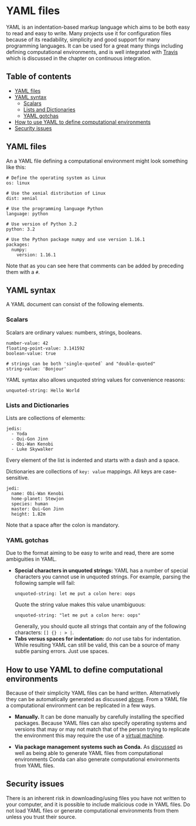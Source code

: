 # YAML files

YAML is an indentation-based markup language which aims to be both easy to read and easy to write.
Many projects use it for configuration files because of its readability, simplicity and good support for many programming languages.
It can be used for a great many things including defining computational environments, and is well integrated with [Travis](https://travis-ci.org/) which is discussed in the chapter on continuous integration.

## Table of contents

- [YAML files](#YAML_files)
- [YAML syntax](./03/yaml#YAML_syntax)
  - [Scalars](./03/yaml#Scalars)
  - [Lists and Dictionaries](./03/yaml#Lists_and_Dictionaries)
  - [YAML gotchas](./03/yaml#YAML_gotchas)
- [How to use YAML to define computational environments](./03/yaml#How_to_use_YAML_to_define_computational_environments)
- [Security issues](./03/yaml#Security_issues)

<a name="YAML_files"></a>
## YAML files

An a YAML file defining a computational environment might look something like this:

```
# Define the operating system as Linux
os: linux

# Use the xenial distribution of Linux
dist: xenial

# Use the programming language Python
language: python

# Use version of Python 3.2
python: 3.2

# Use the Python package numpy and use version 1.16.1
packages:
  numpy:
    version: 1.16.1
```

Note that as you can see here that comments can be added by preceding them with a `#`.

<a name="YAML_syntax"></a>
## YAML syntax

A YAML document can consist of the following elements.

<a name="Scalars"></a>
### Scalars

Scalars are ordinary values: numbers, strings, booleans.

```
number-value: 42
floating-point-value: 3.141592
boolean-value: true

# strings can be both 'single-quoted` and "double-quoted"
string-value: 'Bonjour'
```

YAML syntax also allows unquoted string values for convenience reasons:

```
unquoted-string: Hello World
```

<a name="Lists_and_Dictionaries"></a>
### Lists and Dictionaries

Lists are collections of elements:

```
jedis:
  - Yoda
  - Qui-Gon Jinn
  - Obi-Wan Kenobi
  - Luke Skywalker
```

Every element of the list is indented and starts with a dash and a space.

Dictionaries are collections of `key: value` mappings. All keys are case-sensitive.

```
jedi:
  name: Obi-Wan Kenobi
  home-planet: Stewjon
  species: human
  master: Qui-Gon Jinn
  height: 1.82m
```

Note that a space after the colon is mandatory.

<a name="YAML_gotchas"></a>
### YAML gotchas

Due to the format aiming to be easy to write and read, there are some ambiguities in YAML.

- **Special characters in unquoted strings:** YAML has a number of special characters you cannot use in unquoted strings.
For example, parsing the following sample will fail:
  ```
  unquoted-string: let me put a colon here: oops
  ```
  Quote the string value makes this value unambiguous:
  ```
  unquoted-string: "let me put a colon here: oops"
  ```
  Generally, you should quote all strings that contain any of the following characters: `[] {} : > |`.
- **Tabs versus spaces for indentation:** do _not_ use tabs for indentation. While resulting YAML can still be valid, this can be a source of many subtle
  parsing errors. Just use spaces.

<a name="How_to_use_YAML_to_define_computational_environments"></a>
## How to use YAML to define computational environments

Because of their simplicity YAML files can be hand written. Alternatively they can be automatically generated as discussed [above](#Package_management_systems).
From a YAML file a computational environment can be replicated in a few ways.

- **Manually.** It can be done manually by carefully installing the specified packages.
Because YAML files can also specify operating systems and versions that may or may not match that of the person trying to replicate the environment this may require the use of a [virtual machine](#Virtual_machines).

- **Via package management systems such as Conda.** As [discussed](#Package_management_systems) as well as being able to generate YAML files from computational environments Conda can also generate computational environments from YAML files.

<a name="Security_issues"></a>
## Security issues

There is an inherent risk in downloading/using files you have not written to your computer, and it is possible to include malicious code in YAML files.
Do not load YAML files or generate computational environments from them unless you trust their source.
